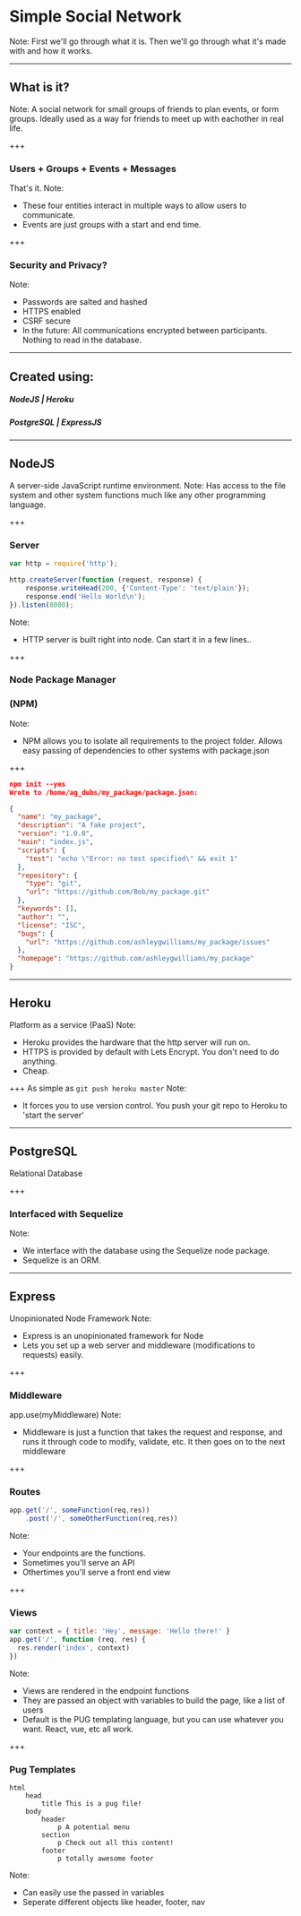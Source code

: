 # Simple Social Network

Note:
First we'll go through what it is.
Then we'll go through what it's made with and how it works.

---

## What is it?
Note:
A social network for small groups of friends to plan events, or form groups.
Ideally used as a way for friends to meet up with eachother in real life.

+++
### Users + Groups + Events + Messages
That's it.
Note:
- These four entities interact in multiple ways to allow users to communicate.
- Events are just groups with a start and end time.

+++
### Security and Privacy?
Note:
- Passwords are salted and hashed
- HTTPS enabled
- CSRF secure
- In the future: All communications encrypted between participants. Nothing to read in the database.

---
## Created using:
##### NodeJS  |  Heroku 
##### PostgreSQL  |  ExpressJS 

---
## NodeJS
A server-side JavaScript runtime environment.
Note:
Has access to the file system and other system functions much like any other programming language.

+++
### Server
``` javascript
var http = require('http');

http.createServer(function (request, response) {
    response.writeHead(200, {'Content-Type': 'text/plain'});
    response.end('Hello World\n');
}).listen(8080);
```
Note:
- HTTP server is built right into node. Can start it in a few lines..

+++
### Node Package Manager
### (NPM)
Note:
- NPM allows you to isolate all requirements to the project folder. Allows easy passing of dependencies to other systems with package.json

+++

``` json
npm init --yes
Wrote to /home/ag_dubs/my_package/package.json:

{
  "name": "my_package",
  "description": "A fake project",
  "version": "1.0.0",
  "main": "index.js",
  "scripts": {
    "test": "echo \"Error: no test specified\" && exit 1"
  },
  "repository": {
    "type": "git",
    "url": "https://github.com/Bob/my_package.git"
  },
  "keywords": [],
  "author": "",
  "license": "ISC",
  "bugs": {
    "url": "https://github.com/ashleygwilliams/my_package/issues"
  },
  "homepage": "https://github.com/ashleygwilliams/my_package"
}
```

---
## Heroku
Platform as a service (PaaS)
Note: 
- Heroku provides the hardware that the http server will run on.
- HTTPS is provided by default with Lets Encrypt. You don't need to do anything.
- Cheap.

+++
As simple as
``git push heroku master``
Note:
- It forces you to use version control. You push your git repo to Heroku to 'start the server'

---
## PostgreSQL
Relational Database

+++
### Interfaced with Sequelize
Note:
- We interface with the database using the Sequelize node package.
- Sequelize is an ORM.

---
## Express
Unopinionated Node Framework
Note: 
- Express is an unopinionated framework for Node
- Lets you set up a web server and middleware (modifications to requests) easily.

+++
### Middleware
app.use(myMiddleware)
Note:
- Middleware is just a function that takes the request  and response, and runs it through code to modify, validate, etc. It then goes on to the next middleware

+++ 
### Routes
``` javascript
app.get('/', someFunction(req,res))
	.post('/', someOtherFunction(req,res))
```
Note:
- Your endpoints are the functions. 
- Sometimes you'll serve an API
- Othertimes you'll serve a front end view

+++
### Views
``` javascript
var context = { title: 'Hey', message: 'Hello there!' }
app.get('/', function (req, res) {
  res.render('index', context)
})
```
Note:
- Views are rendered in the endpoint functions
- They are passed an object with variables to build the page, like a list of users
- Default is the PUG templating language, but you can use whatever you want. React, vue, etc all work.

+++ 
### Pug Templates
``` pug
html  
    head
        title This is a pug file!
    body
        header
            p A potential menu
        section
            p Check out all this content!
        footer
            p totally awesome footer
```
Note:
- Can easily use the passed in variables
- Seperate different objects like header, footer, nav
